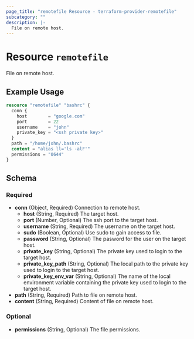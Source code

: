 ```yaml
---
page_title: "remotefile Resource - terraform-provider-remotefile"
subcategory: ""
description: |-
  File on remote host.
---
```


# Resource `remotefile`

File on remote host.

## Example Usage

```terraform
resource "remotefile" "bashrc" {
  conn {
    host        = "google.com"
    port        = 22
    username    = "john"
    private_key = "<ssh private key>"
  }
  path = "/home/john/.bashrc"
  content = "alias ll='ls -alF'"
  permissions = "0644"
}
```

## Schema

### Required

- **conn** (Object, Required) Connection to remote host.
  - **host** (String, Required) The target host.
  - **port** (Number, Optional) The ssh port to the target host.
  - **username** (String, Required) The username on the target host.
  - **sudo** (Boolean, Optional) Use sudo to gain access to file.
  - **password** (String, Optional) The pasword for the user on the target host.
  - **private_key** (String, Optional) The private key used to login to the target host.
  - **private_key_path** (String, Optional) The local path to the private key used to login to the target host.
  - **private_key_env_var** (String, Optional) The name of the local environment variable containing the private key used to login to the target host.
- **path** (String, Required) Path to file on remote host.
- **content** (String, Required) Content of file on remote host.

### Optional

- **permissions** (String, Optional) The file permissions.
